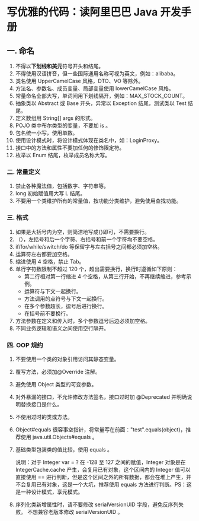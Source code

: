 # 写优雅的代码：读阿里巴巴 Java 开发手册

## 一. 命名   

1. 不得以**下划线和美元**符号开头和结尾。   
2. 不得使用汉语拼音，但一些国际通用名称可视为英文，例如：alibaba。   
3. 类名使用 UpperCamelCase 风格，DTO、VO 等除外。   
4. 方法名、参数名、成员变量、局部变量使用 lowerCamelCase 风格。   
5. 常量命名全部大写，单词间用下划线隔开，例如：MAX_STOCK_COUNT。   
6. 抽象类以 Abstract 或 Base 开头，异常以 Exception 结尾，测试类以 Test 结尾。   
7. 定义数组用 String[] args 的形式。  
8. POJO 类中布尔类型的变量，不要加 is 。   
9. 包名统一小写，使用单数。   
10. 使用设计模式时，将设计模式体现在类名中，如：LoginProxy。   
11. 接口中的方法和属性不要加任何的修饰限定符。   
12. 枚举以 Enum 结尾，枚举成员名称大写。   


### 二. 常量定义

1. 禁止各种魔法值，包括数字、字符串等。   
2. long 初始赋值用大写 L 结尾。   
3. 不要用一个类维护所有的常量值，按功能分类维护，避免使用查找功能。   

### 三. 格式

1. 如果是大括号内为空，则简洁地写成{}即可，不需要换行。   
2. （），左括号和后一个字符、右括号和前一个字符均不要空格。   
3. if/for/while/switch/do 等保留字与左右括号之间都必须加空格。   
4. 运算符左右都要加空格。   
5. 缩进使用 4 空格，禁止 Tab。   
6. 单行字符数限制不超过 120 个，超出需要换行，换行时遵循如下原则：
   - 第二行相对第一行缩进 4 个空格，从第三行开始，不再继续缩进，参考示例。
   - 运算符与下文一起换行。
   - 方法调用的点符号与下文一起换行。
   - 在多个参数超长，逗号后进行换行。
   - 在括号前不要换行。
7. 方法参数在定义和传入时，多个参数逗号后边必须加空格。
8. 不同业务逻辑和语义之间使用空行隔开。

### 四. OOP 规约

1. 不要使用一个类的对象引用访问其静态变量。

2. 覆写方法，必须加@Override 注解。   

3. 避免使用 Object 类型的可变参数。

4. 对外暴漏的接口，不允许修改方法签名，接口过时加 @Deprecated 并明确说明替换接口是什么。

5. 不使用过时的类或方法。

6. Object#equals 很容事空指针，将常量写在前面："test".equals(object)，推荐使用 java.util.Objects#equals 。  

7. 基础类型包装类的值比较，使用 equals 。

   说明：对于 Integer var = ? 在 -128 至 127 之间的赋值，Integer 对象是在IntegerCache.cache 产生，会复用已有对象，这个区间内的 Integer 值可以直接使用 == 进行判断，但是这个区间之外的所有数据，都会在堆上产生，并不会复用已有对象，这是一个大坑，推荐使用 equals 方法进行判断。PS：这是一种设计模式，享元模式。

8. 序列化类新增属性时，请不要修改 serialVersionUID 字段，避免反序列失败。 不想兼容老版本修改 serialVersionUID 。	


   ​		
   ​	
